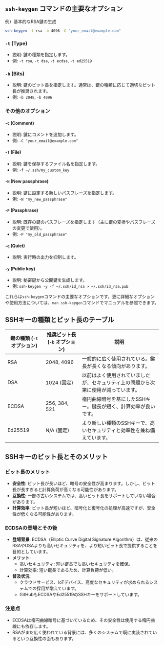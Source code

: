 ## `ssh-keygen` コマンドの主要なオプション

例）基本的なRSA鍵の生成
```bash
ssh-keygen -t rsa -b 4096 -C "your_email@example.com"
```

### `-t` (Type)
- 説明: 鍵の種類を指定します。
- 例: `-t rsa`, `-t dsa`, `-t ecdsa`, `-t ed25519`

### `-b` (Bits)
- 説明: 鍵のビット長を指定します。通常は、鍵の種類に応じて適切なビット長が推奨されます。
- 例: `-b 2048`, `-b 4096`

### その他のオプション

#### `-C` (Comment)
- 説明: 鍵にコメントを追加します。
- 例: `-C "your_email@example.com"`

#### `-f` (File)
- 説明: 鍵を保存するファイル名を指定します。
- 例: `-f ~/.ssh/my_custom_key`

#### `-N` (New passphrase)
- 説明: 鍵に設定する新しいパスフレーズを指定します。
- 例: `-N "my_new_passphrase"`

#### `-P` (Passphrase)
- 説明: 既存の鍵のパスフレーズを指定します（主に鍵の変換やパスフレーズの変更で使用）。
- 例: `-P "my_old_passphrase"`

#### `-q` (Quiet)
- 説明: 実行時の出力を抑制します。

#### `-y` (Public key)
- 説明: 秘密鍵から公開鍵を生成します。
- 例: `ssh-keygen -y -f ~/.ssh/id_rsa > ~/.ssh/id_rsa.pub`

これらは`ssh-keygen`コマンドの主要なオプションです。更に詳細なオプションや使用方法については、`man ssh-keygen`コマンドでマニュアルを参照できます。

## SSHキーの種類とビット長のテーブル

| 鍵の種類 (`-t` オプション) | 推奨ビット長 (`-b` オプション) | 説明 |
|--------------------------|-------------------------------|------|
| RSA                      | 2048, 4096                    | 一般的に広く使用されている。鍵長が長くなる傾向があります。 |
| DSA                      | 1024 (固定)                   | 以前はよく使用されていましたが、セキュリティ上の問題から次第に使用が減っています。 |
| ECDSA                    | 256, 384, 521                 | 楕円曲線暗号を基にしたSSHキー。鍵長が短く、計算効率が良いです。 |
| Ed25519                  | N/A (固定)                    | より新しい種類のSSHキーで、高いセキュリティと効率性を兼ね備えています。 |


## SSHキーのビット長とそのメリット

### ビット長のメリット

- **安全性**: ビット長が長いほど、暗号の安全性が高まります。しかし、ビット長が長すぎると計算負荷が高くなる可能性があります。
- **互換性**: 一部の古いシステムでは、高いビット長をサポートしていない場合があります。
- **計算効率**: ビット長が短いほど、暗号化と復号化の処理が高速ですが、安全性が低くなる可能性があります。

### ECDSAの登場とその後

- **登場背景**: ECDSA（Elliptic Curve Digital Signature Algorithm）は、従来のRSAやDSAよりも高いセキュリティを、より短いビット長で提供することを目的としています。
- **メリット**: 
  - 高いセキュリティ: 短い鍵長でも高いセキュリティを確保。
  - 計算効率: 短い鍵長であるため、計算負荷が低い。
- **普及状況**: 
  - クラウドサービス、IoTデバイス、高度なセキュリティが求められるシステムでの採用が増えています。
  - GitHubもECDSAやEd25519のSSHキーをサポートしています。

### 注意点

- ECDSAは楕円曲線暗号に基づいているため、その安全性は使用する楕円曲線にも依存します。
- RSAがまだ広く使われている背景には、多くのシステムで既に実装されているという互換性の面もあります。
